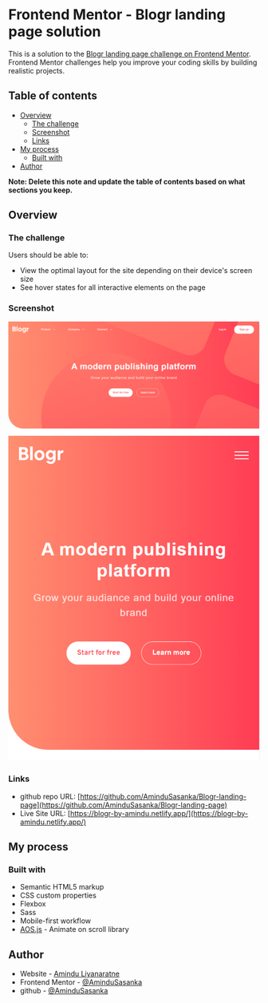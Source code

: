 # Frontend Mentor - Blogr landing page solution

This is a solution to the [Blogr landing page challenge on Frontend Mentor](https://www.frontendmentor.io/challenges/blogr-landing-page-EX2RLAApP). Frontend Mentor challenges help you improve your coding skills by building realistic projects.

## Table of contents

- [Overview](#overview)
  - [The challenge](#the-challenge)
  - [Screenshot](#screenshot)
  - [Links](#links)
- [My process](#my-process)
  - [Built with](#built-with)
- [Author](#author)

**Note: Delete this note and update the table of contents based on what sections you keep.**

## Overview

### The challenge

Users should be able to:

- View the optimal layout for the site depending on their device's screen size
- See hover states for all interactive elements on the page

### Screenshot

![](./screenshot-desktop.PNG)
![](./screenshot-mobile.PNG)

### Links

- github repo URL: [https://github.com/AminduSasanka/Blogr-landing-page](https://github.com/AminduSasanka/Blogr-landing-page)
- Live Site URL: [https://blogr-by-amindu.netlify.app/](https://blogr-by-amindu.netlify.app/)

## My process

### Built with

- Semantic HTML5 markup
- CSS custom properties
- Flexbox
- Sass
- Mobile-first workflow
- [AOS.js](https://github.com/michalsnik/aos) - Animate on scroll library

## Author

- Website - [Amindu Liyanaratne](https://amindu-liyanaratne.web.app/)
- Frontend Mentor - [@AminduSasanka](https://www.frontendmentor.io/profile/AminduSasanka)
- github - [@AminduSasanka](https://github.com/AminduSasanka/)
